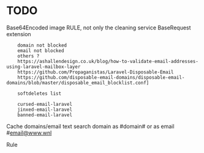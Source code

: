 # TODO
Base64Encoded image RULE, not only the cleaning service
BaseRequest extension

        domain not blocked
        email not blocked
        others ?
        https://ashallendesign.co.uk/blog/how-to-validate-email-addresses-using-laravel-mailbox-layer
        https://github.com/Propaganistas/Laravel-Disposable-Email
        https://github.com/disposable-email-domains/disposable-email-domains/blob/master/disposable_email_blocklist.conf]

        softdeletes list

        cursed-email-laravel
        jinxed-email-laravel
        banned-email-laravel

Cache domains/email
text search
domain as #domain#
or as email #email@www.wnl

Rule
